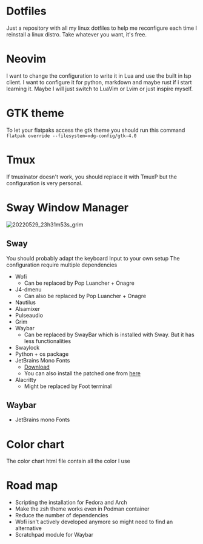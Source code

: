 # Dotfiles
Just a repository with all my linux dotfiles to help me reconfigure each time I reinstall a linux distro.
Take whatever you want, it's free.
# Neovim
I want to change the configuration to write it in Lua and use the built in lsp client.
I want to configure it for python, markdown and maybe rust if i start learning it. 
Maybe I will just switch to LuaVim or Lvim or just inspire myself.
# GTK theme
To let your flatpaks access the gtk theme you should run this command
`flatpak override --filesystem=xdg-config/gtk-4.0`
# Tmux
If tmuxinator doesn't work, you should replace it with TmuxP but the configuration is very personal.
# Sway Window Manager
![20220529_23h31m53s_grim](https://user-images.githubusercontent.com/74070019/170892156-a7353cb4-5c38-4fc7-8441-ec6b31e012c3.png)

## Sway
You should probably adapt the keyboard Input to your own setup
The configuration require multiple dependencies
- Wofi
  - Can be replaced by Pop Luancher + Onagre
- J4-dmenu
  - Can also be replaced by Pop Luancher + Onagre
- Nautilus
- Alsamixer
- Pulseaudio
- Grim
- Waybar
  - Can be replaced by SwayBar which is installed with Sway.
  But it has less functionalities
- Swaylock
- Python + os package
- JetBrains Mono Fonts 
  - [Download](https://www.jetbrains.com/lp/mono/)
  - You can also install the patched one from [here](https://github.com/ryanoasis/nerd-fonts/tree/master/patched-fonts/JetBrainsMono)   
- Alacritty
  - Might be replaced by Foot terminal
## Waybar
- JetBrains mono Fonts
# Color chart
The color chart html file contain all the color I use
# Road map
- Scripting the installation for Fedora and Arch
- Make the zsh theme works even in Podman container
- Reduce the number of dependencies
- Wofi isn't actively developed anymore so might need to find an alternative
- Scratchpad module for Waybar

